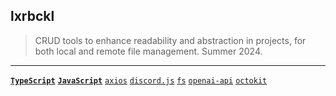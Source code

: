 ## lxrbckl
> CRUD tools to enhance readability and abstraction in projects, for both local and remote file management. Summer 2024.

---

[**`TypeScript`**]()
[**`JavaScript`**]()
[`axios`]()
[`discord.js`]()
[`fs`]()
[`openai-api`]()
[`octokit`]()

# 
